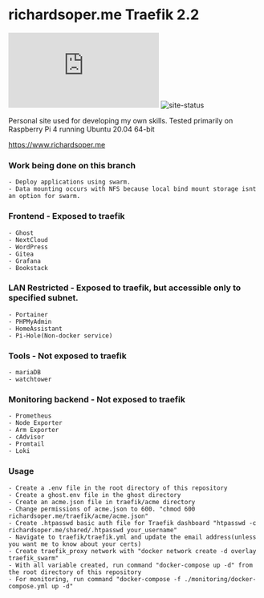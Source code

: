 # richardsoper.me Traefik 2.2

![mozilla-obs](https://img.shields.io/mozilla-observatory/grade-score/richardsoper.me?publish)
![site-status](https://img.shields.io/website?url=https%3A%2F%2Frichardsoper.me)

Personal site used for developing my own skills.
Tested primarily on Raspberry Pi 4 running Ubuntu 20.04 64-bit

https://www.richardsoper.me

### Work being done on this branch

    - Deploy applications using swarm. 
    - Data mounting occurs with NFS because local bind mount storage isnt an option for swarm.


### Frontend - Exposed to traefik

    - Ghost
    - NextCloud
    - WordPress
    - Gitea
    - Grafana
    - Bookstack

### LAN Restricted - Exposed to traefik, but accessible only to specified subnet.

    - Portainer
    - PHPMyAdmin
    - HomeAssistant
    - Pi-Hole(Non-docker service)

### Tools - Not exposed to traefik

    - mariaDB
    - watchtower

### Monitoring backend - Not exposed to traefik

    - Prometheus
    - Node Exporter
    - Arm Exporter
    - cAdvisor
    - Promtail
    - Loki

### Usage

    - Create a .env file in the root directory of this repository
    - Create a ghost.env file in the ghost directory
    - Create an acme.json file in traefik/acme directory
    - Change permissions of acme.json to 600. "chmod 600 richardsoper.me/traefik/acme/acme.json"
    - Create .htpasswd basic auth file for Traefik dashboard "htpasswd -c richardsoper.me/shared/.htpasswd your_username"
    - Navigate to traefik/traefik.yml and update the email address(unless you want me to know about your certs)
    - Create traefik_proxy network with "docker network create -d overlay traefik_swarm"
    - With all variable created, run command "docker-compose up -d" from the root directory of this repository
    - For monitoring, run command "docker-compose -f ./monitoring/docker-compose.yml up -d"
